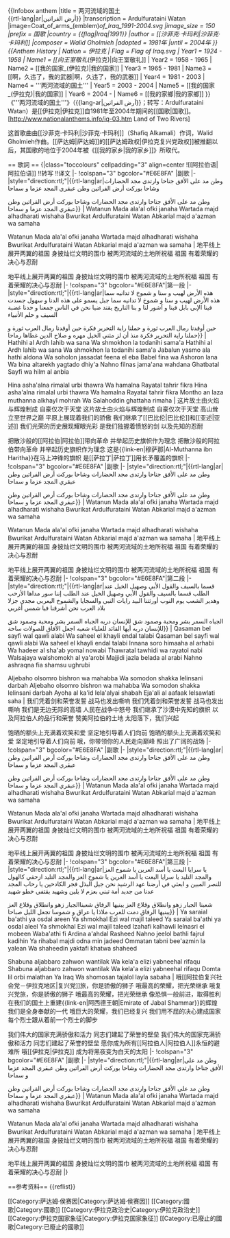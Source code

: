 {{Infobox anthem
|title         = 两河流域的国土<br />{{rtl-lang|ar|أرض الفراتين}}
|transcription = Ardulfurataini Watan
|image=Coat_of_arms_(emblem)_of_Iraq_1991-2004.svg
|image_size    = 150
|prefix        = 国歌
|country       = {{flag|Iraq|1991}}
|author        = [[沙菲克·卡玛利|沙菲克·卡玛利]]
|composer      = Walid Gholmieh
|adopted       = 1981年
|until         = 2004年
}}
{{Anthem History
| Nation = 伊拉克
| Flag = Flag of Iraq.svg
| Year1 = 1924 - 1958
| Name1 = [[向王室敬礼_(伊拉克)|向王室敬礼]]
| Year2 = 1958 - 1965
| Name2 = [[我的国家_(伊拉克)|我的国家]]
| Year3 = 1965 - 1981
| Name3 = [[啊，久违了，我的武器|啊，久违了，我的武器]]
| Year4 = 1981 - 2003
| Name4 = '''两河流域的国土'''
| Year5 = 2003 - 2004
| Name5 = [[我的国家_(伊拉克)|我的国家]]
| Year6 = 2004 - 
| Name6 = [[我的家鄉|我的家鄉]]
}}
《'''两河流域的国土'''》（{{lang-ar|أرض الفراتين}}；转写：Ardulfurataini Watan）是[[伊拉克|伊拉克]]自1981年至2004年期间的[[国歌|国歌]]。<ref>[http://www.nationalanthems.info/iq-03.htm Land of Two Rivers]</ref>

这首歌曲由[[沙菲克·卡玛利|沙菲克·卡玛利]]（Shafiq Alkamali）作词，Walid Gholmieh作曲。[[萨达姆|萨达姆]]的[[萨达姆政权|伊拉克复兴党政权]]被推翻以后，其国歌的地位于2004年被《[[我的家乡|我的家乡]]》所取代。


== 歌詞 ==
{|class="toccolours" cellpadding="3" align=center 
![[阿拉伯语|阿拉伯语]] !!转写 !!译文
|-
!colspan="3" bgcolor="#E6E8FA" |副歌
|-
|style="direction:rtl;"|<poem>{{rtl-lang|ar|وطن مد على الأفق جناحا
وارتدى مجد الحضارات وشاحا
بوركت أرض الفراتين
وطن
عبقري المجد عزما و سماحا

وطن مد على الأفق جناحا
وارتدى مجد الحضارات وشاحا
بوركت أرض الفراتين
وطن
عبقري المجد عزما و سماحا}}</poem>
|<poem>
Watanun Mada ala'al ofki janaha
Wartada majd alhadharati wishaha
Bwurikat Ardulfurataini
Watan
Abkarial majd a'azman wa samaha

Watanun Mada ala'al ofki janaha
Wartada majd alhadharati wishaha
Bwurikat Ardulfurataini
Watan
Abkarial majd a'azman wa samaha
</poem>
|<poem>
地平线上展开两翼的祖国
身披灿烂文明的围巾
被两河流域的土地所祝福
祖国
有着荣耀的决心与忍耐

地平线上展开两翼的祖国
身披灿烂文明的围巾
被两河流域的土地所祝福
祖国
有着荣耀的决心与忍耐
</poem>
|-
!colspan="3" bgcolor="#E6E8FA"|第一段
|-
|style="direction:rtl;"|<poem>{{rtl-lang|ar|هذه الأرض لهيب و سنا
و شموخ لا تدانيه سما
هذه الأرض لهيب و سنا
و شموخ لا تدانيه سما
جبل يسمو على هذه الدنا
و سهول جسدت فينا الإبى
بابل فينا و آشور لنا
و بنا التاريخ يقتد ضيا
نحن في الناس جمعنا و حدنا
غضبة السيف و حلم الأنبياء

حين أوقدنا رمال العرب ثورة
و حملنا راية التحرير فكرة
حين أوقدنا رمال العرب ثورة
و حملنا راية التحرير فكرة
منذ أن لز مثنى الخيل مهره
و صلاح الدين غطاها رماحا}}</poem>
|<poem>
Hathihi al Ardh lahib wa sana
Wa shmokhon la todanihi sama'a
Hathihi al Ardh lahib wa sana
Wa shmokhon la todanihi sama'a
Jabalun yasmo ala hathi aldona
Wa soholon jassadat feena el eba
Babel fina wa Ashoron lana
Wa bina altarekh yagtado dhiy'a
Nahno filnas jama'ana wahdana
Ghatbatal Sayfi wa hilm al anbia

Hina asha'alna rimalal urbi thawra
Wa hamalna Rayatal tahrir fikra
Hina asha'alna rimalal urbi thawra
Wa hamalna Rayatal tahrir fikra
Montho an laza muthanna alkhayl mohrah
Wa Salahoddin ghattaha rimaha
</poem>
|<poem>
这片故土由火焰与辉煌制成
自豪仅次于天堂
这片故土由火焰与辉煌制成
自豪仅次于天堂
高山耸立至世界之巅
平原上展现着我们的骄傲
我们继承了[[巴比伦|巴比伦]]和[[亚述|亚述]]
我们光荣的历史展现耀眼光彩
是我们独握着愤怒的剑
以及先知的忍耐

把散沙般的[[阿拉伯|阿拉伯]]带向革命
并举起历史旗帜作为理念
把散沙般的阿拉伯带向革命
并举起历史旗帜作为理念
这是{{link-en|穆萨那|Al-Muthanna ibn Haritha}}在马上冲锋的旗帜
是[[萨拉丁|萨拉丁]]用长矛覆盖的旗帜
</poem>
|-
!colspan="3" bgcolor="#E6E8FA" |副歌
|-
|style="direction:rtl;"|<poem>{{rtl-lang|ar|وطن مد على الأفق جناحا
وارتدى مجد الحضارات وشاحا
بوركت أرض الفراتين
وطن
عبقري المجد عزما و سماحا

وطن مد على الأفق جناحا
وارتدى مجد الحضارات وشاحا
بوركت أرض الفراتين
وطن
عبقري المجد عزما و سماحا}}</poem>
|<poem>
Watanun Mada ala'al ofki janaha
Wartada majd alhadharati wishaha
Bwurikat Ardulfurataini
Watan
Abkarial majd a'azman wa samaha

Watanun Mada ala'al ofki janaha
Wartada majd alhadharati wishaha
Bwurikat Ardulfurataini
Watan
Abkarial majd a'azman wa samaha
</poem>
|<poem>
地平线上展开两翼的祖国
身披灿烂文明的围巾
被两河流域的土地所祝福
祖国
有着荣耀的决心与忍耐

地平线上展开两翼的祖国
身披灿烂文明的围巾
被两河流域的土地所祝福
祖国
有着荣耀的决心与忍耐
</poem>
|-
!colspan="3" bgcolor="#E6E8FA"|第二段
|-
|style="direction:rtl;"|<poem>{{rtl-lang|ar|قسما بالسيف والقول الأبي
وصهيل الخيل عند الطلب
قسما بالسيف والقول الأبي
وصهيل الخيل عند الطلب
إننا سور مداها الأرحب
وهدير الشعب يوم النوب
أورثتنا البيد رايات النبي
والسجايا والشموخ اليعربي
مجدي جزلا بلاد العرب
نحن أشرقنا فيا شمس أغربي

الجباه السمر بشر ومحبة
وصمود شق للإنسان دربه
الجباه السمر بشر ومحبة
وصمود شق للإنسان دربه
أيها القائد للعلياء شعبه
اجعل الآفاق للصولات ساحة}}</poem>
|<poem>
Qasaman bel sayfi wal qawli alabi
Wa saheel el khayli endal talabi
Qasaman bel sayfi wal qawli alabi
Wa saheel el khayli endal talabi
Innana soro himaaha al arhabi
Wa hadeer al sha'ab yomal nowabi
Thawratal tawhidi wa rayatol nabi
Walsajaya walshomokh al ya'arobi
Majjidi jazla belada al arabi
Nahno ashraqna fia shamsu ughrubi

Aljebaho olsomro bishron wa mahabba
Wa somodon shakka lelinsani darbah
Aljebaho olsomro bishron wa mahabba
Wa somodon shakka lelinsani darbah
Ayoha al ka'id lela'alyai shabah
Eja'ali al aafaak lelsawlati saha
</poem>
|<poem>
我们凭着剑和荣誉发誓
战马也发出嘶响
我们凭着剑和荣誉发誓
战马也发出嘶响
我们是无边无际的高墙
人民在战争中怒号
我们继承了沙漠中先知的旗帜
以及阿拉伯人的品行和荣誉
赞美阿拉伯的土地
太阳落下，我们兴起

饱晒的额头上充满着欢笑和爱
坚定地引导着人们向前
饱晒的额头上充满着欢笑和爱
坚定地引导着人们向前
哦，你带领你的人民走向巅峰
照出了广阔的战场
</poem>
|-
!colspan="3" bgcolor="#E6E8FA" |副歌
|-
|style="direction:rtl;"|<poem>{{rtl-lang|ar|وطن مد على الأفق جناحا
وارتدى مجد الحضارات وشاحا
بوركت أرض الفراتين
وطن
عبقري المجد عزما و سماحا

وطن مد على الأفق جناحا
وارتدى مجد الحضارات وشاحا
بوركت أرض الفراتين
وطن
عبقري المجد عزما و سماحا}}</poem>
|<poem>
Watanun Mada ala'al ofki janaha
Wartada majd alhadharati wishaha
Bwurikat Ardulfurataini
Watan
Abkarial majd a'azman wa samaha

Watanun Mada ala'al ofki janaha
Wartada majd alhadharati wishaha
Bwurikat Ardulfurataini
Watan
Abkarial majd a'azman wa samaha
</poem>
|<poem>
地平线上展开两翼的祖国
身披灿烂文明的围巾
被两河流域的土地所祝福
祖国
有着荣耀的决心与忍耐

地平线上展开两翼的祖国
身披灿烂文明的围巾
被两河流域的土地所祝福
祖国
有着荣耀的决心与忍耐
</poem>
|-
!colspan="3" bgcolor="#E6E8FA"|第三段
|-
|style="direction:rtl;"|<poem>{{rtl-lang|ar|يا سرايا البعث يا أسد العرين
يا شموخ العز والمجد التليد
يا سرايا البعث يا أسد العرين
يا شموخ العز والمجد التليد
ازحفي كالهول للنصر المبين
و ابعثي في أرضنا عهد الرشيد
نحن جيل البذل فجر الكادحين
يا رحاب المجد عدنا من جديد
أمة تبني بعزم لا يلين
وشهيد يقتفي خطو شهيد

شعبنا الجبار زهو وانطلاق
وقلاع العز يبنيها الرفاق
شعبناالجبار زهو وانطلاق
وقلاع العز يبنيها الرفاق
دمت للعرب ملاذا
يا عراق
و شموسا تجعل الليل صباحا}}</poem>
|<poem>
Ya saraial ba'athi ya osdal areen
Ya shmokhal Ezi wal majil taleed
Ya saraial ba'athi ya osdal aleel
Ya shmokhal Ezi wal majil taleed
Izahafi kalhawli lelnasri el mobeen
Waba'athi fi Ardina a'ahdal Rasheed
Nahno jeelol bathli fajrul kadihin
Ya rihabal majdi odna min jadeed
Ommatan tabni bee'azmin la yalean
Wa shaheedin yaktafi khatwa shaheed

Shabuna aljabbaro zahwon wantilak
Wa kela'a elizi yabneehal rifaqu
Shabuna aljabbaro zahwon wantilak
Wa kela'a elizi yabneehal rifaqu
Domta lil orbi malathan
Ya Iraq
Wa shomosan tajalol layla sabaha
</poem>
|<poem>
哦[[阿拉伯复兴社会党－伊拉克地区|复兴党]]旅，你是骄傲的狮子
哦最高的荣耀，把光荣继承
哦复兴党旅，你是骄傲的狮子
哦最高的荣耀，把光荣继承
像恐惧一般前进，取得胜利
在我们的国土上重建{{link-en|阿西德王朝|Emirate of Jabal Shammar}}的辉煌
我们是全身奉献的一代
哦巨大的荣耀，我们已经复兴
我们用不屈的决心建成国家
每个烈士跟从着前一个烈士的脚步

我们伟大的国家充满骄傲和活力
同志们建起了荣誉的壁垒
我们伟大的国家充满骄傲和活力
同志们建起了荣誉的壁垒
愿你成为所有[[阿拉伯人|阿拉伯人]]永恒的避难所
哦[[伊拉克|伊拉克]]
成为将黑夜变为白天的太阳
</poem>
|-
!colspan="3" bgcolor="#E6E8FA" |副歌
|-
|style="direction:rtl;"|<poem>{{rtl-lang|ar|وطن مد على الأفق جناحا
وارتدى مجد الحضارات وشاحا
بوركت أرض الفراتين
وطن
عبقري المجد عزما و سماحا

وطن مد على الأفق جناحا
وارتدى مجد الحضارات وشاحا
بوركت أرض الفراتين
وطن
عبقري المجد عزما و سماحا}}</poem>
|<poem>
Watanun Mada ala'al ofki janaha
Wartada majd alhadharati wishaha
Bwurikat Ardulfurataini
Watan
Abkarial majd a'azman wa samaha

Watanun Mada ala'al ofki janaha
Wartada majd alhadharati wishaha
Bwurikat Ardulfurataini
Watan
Abkarial majd a'azman wa samaha
</poem>
|<poem>
地平线上展开两翼的祖国
身披灿烂文明的围巾
被两河流域的土地所祝福
祖国
有着荣耀的决心与忍耐

地平线上展开两翼的祖国
身披灿烂文明的围巾
被两河流域的土地所祝福
祖国
有着荣耀的决心与忍耐
</poem>
|}

==参考资料==
{{reflist}}

[[Category:萨达姆·侯赛因|Category:萨达姆·侯赛因]]
[[Category:國歌|Category:國歌]]
[[Category:伊拉克政治史|Category:伊拉克政治史]]
[[Category:伊拉克国家象征|Category:伊拉克国家象征]]
[[Category:已廢止的國歌|Category:已廢止的國歌]]